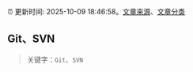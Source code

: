 :alarm_clock: 更新时间: 2025-10-09 18:46:58。[文章来源](/README.md)、[文章分类](/TAGS.md)

## Git、SVN


> 关键字：`Git`、`SVN`




